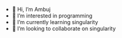 - 👋 Hi, I’m Ambuj
- 👀 I’m interested in programming
- 🌱 I’m currently learning singularity
- 💞️ I’m looking to collaborate on singularity

<!---
ambujthirdbridge/ambujthirdbridge is a ✨ special ✨ repository because its `README.md` (this file) appears on your GitHub profile.
You can click the Preview link to take a look at your changes.
--->
